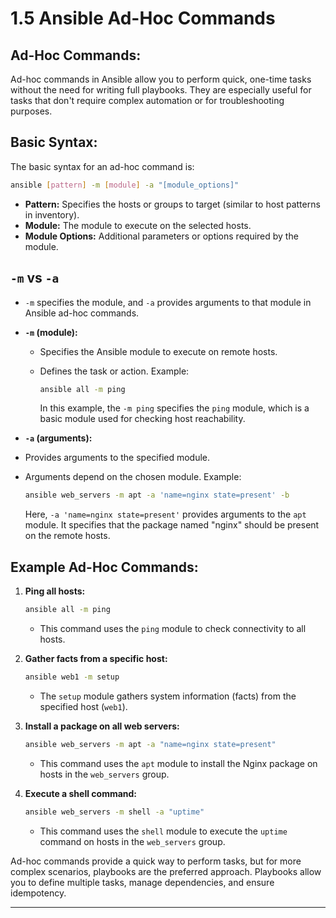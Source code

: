 # 1.5 Ansible Ad-Hoc Commands

## **Ad-Hoc Commands:**

Ad-hoc commands in Ansible allow you to perform quick, one-time tasks without the need for writing full playbooks. They are especially useful for tasks that don't require complex automation or for troubleshooting purposes.

## **Basic Syntax:**

The basic syntax for an ad-hoc command is:

```bash
ansible [pattern] -m [module] -a "[module_options]"
```

- **Pattern:** Specifies the hosts or groups to target (similar to host patterns in inventory).
- **Module:** The module to execute on the selected hosts.
- **Module Options:** Additional parameters or options required by the module.

## `-m` vs `-a`

- `-m` specifies the module, and `-a` provides arguments to that module in Ansible ad-hoc commands.

- **`-m` (module):**

  - Specifies the Ansible module to execute on remote hosts.
  - Defines the task or action.
    Example:

    ```bash
    ansible all -m ping
    ```

    In this example, the `-m ping` specifies the `ping` module, which is a basic module used for checking host reachability.

- **`-a` (arguments):**

- Provides arguments to the specified module.
- Arguments depend on the chosen module.
  Example:

  ```bash
  ansible web_servers -m apt -a 'name=nginx state=present' -b
  ```

  Here, `-a 'name=nginx state=present'` provides arguments to the `apt` module. It specifies that the package named "nginx" should be present on the remote hosts.

## **Example Ad-Hoc Commands:**

1.  **Ping all hosts:**

    ```bash
    ansible all -m ping
    ```

    - This command uses the `ping` module to check connectivity to all hosts.

2.  **Gather facts from a specific host:**

    ```bash
    ansible web1 -m setup
    ```

    - The `setup` module gathers system information (facts) from the specified host (`web1`).

3.  **Install a package on all web servers:**

    ```bash
    ansible web_servers -m apt -a "name=nginx state=present"
    ```

    - This command uses the `apt` module to install the Nginx package on hosts in the `web_servers` group.

4.  **Execute a shell command:**

    ```bash
    ansible web_servers -m shell -a "uptime"
    ```

    - This command uses the `shell` module to execute the `uptime` command on hosts in the `web_servers` group.

Ad-hoc commands provide a quick way to perform tasks, but for more complex scenarios, playbooks are the preferred approach. Playbooks allow you to define multiple tasks, manage dependencies, and ensure idempotency.

---
